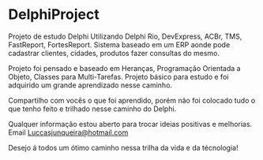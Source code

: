 # DelphiProject
Projeto de estudo Delphi Utilizando Delphi Rio, DevExpress, ACBr, TMS, FastReport, FortesReport. Sistema baseado em um ERP aonde pode cadastrar clientes, cidades, produtos fazer consultas do mesmo.

Projeto foi pensado e baseado em Heranças, Programação Orientada a Objeto, Classes para Multi-Tarefas. Projeto básico para estudo e foi adquirido um grande aprendizado nesse caminho.

Compartilho com vocês o que foi aprendido, porém não foi colocado tudo o que tenho feito e trilhado nesse caminho do Delphi.

Qualquer informação estou aberto para trocar ideias positivas e melhorias.
Email Luccasjunqueira@hotmail.com

Desejo á todos um ótimo caminho nessa trilha da vida e da técnologia!
